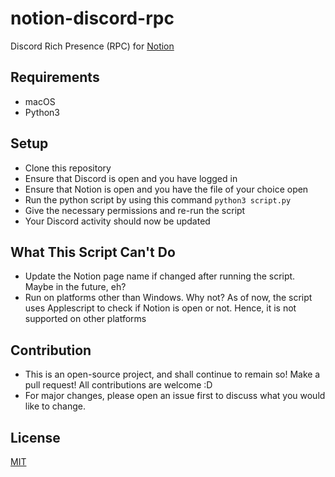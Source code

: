 # notion-discord-rpc

Discord Rich Presence (RPC) for [Notion](https://www.notion.so/)

## Requirements
- macOS
- Python3

## Setup
- Clone this repository
- Ensure that Discord is open and you have logged in
- Ensure that Notion is open and you have the file of your choice open
- Run the python script by using this command `python3 script.py`
- Give the necessary permissions and re-run the script
- Your Discord activity should now be updated

## What This Script Can't Do
- Update the Notion page name if changed after running the script. Maybe in the future, eh?
- Run on platforms other than Windows. Why not? As of now, the script uses Applescript to check if Notion is open or not. Hence, it is not supported on other platforms

## Contribution
- This is an open-source project, and shall continue to remain so! Make a pull request! All contributions are welcome :D
- For major changes, please open an issue first to discuss what you would like to change.

## License
[MIT](LICENSE.md)